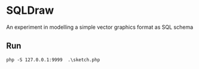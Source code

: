 # SQLDraw

An experiment in modelling a simple vector graphics format as SQL schema

## Run

```
php -S 127.0.0.1:9999  .\sketch.php
```